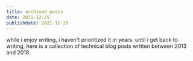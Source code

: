 ```yaml
---
title: archived posts
date: 2021-12-25
publishdate: 2021-12-25
---
```


while i enjoy writing, i haven't prioritized it in years. until i get back to writing, here is a collection of technical blog posts written between 2013 and 2018.

